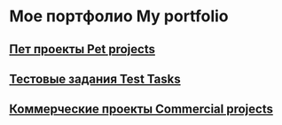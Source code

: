 # Мое портфолио My portfolio
## [Пет проекты Pet projects](https://github.com/romaRacoon/PetProjects)
## [Тестовые задания Test Tasks](https://github.com/romaRacoon/TestTasks)
## [Коммерческие проекты Commercial projects](https://github.com/romaRacoon/CommercialProjects/blob/main/README.md)

